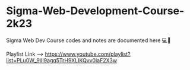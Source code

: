 # Sigma-Web-Development-Course-2k23
Sigma Web Dev Course codes and notes are documented here 💻📄

Playlist Link --> https://www.youtube.com/playlist?list=PLu0W_9lII9agq5TrH9XLIKQvv0iaF2X3w
